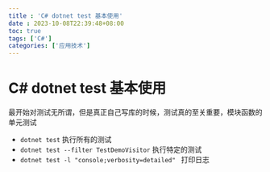 ```yaml
---
title : 'C# dotnet test 基本使用'
date : 2023-10-08T22:39:48+08:00
toc: true
tags: ['C#']
categories: ['应用技术']
---
```

# C# dotnet test 基本使用

最开始对测试无所谓，但是真正自己写库的时候，测试真的至关重要，模块函数的单元测试

+ `dotnet test` 执行所有的测试
+ `dotnet test --filter TestDemoVisitor` 执行特定的测试
+ `dotnet test -l "console;verbosity=detailed" ` 打印日志